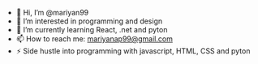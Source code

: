 - 👋 Hi, I’m @mariyan99
- 👀 I’m interested in programming and design
- 🌱 I’m currently learning React, .net and pyton
- 📫 How to reach me: mariyanap99@gmail.com
- ⚡ Side hustle into programming with javascript, HTML, CSS and pyton
